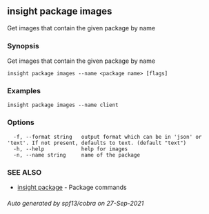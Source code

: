 ## insight package images

Get images that contain the given package by name

### Synopsis

Get images that contain the given package by name

```
insight package images --name <package name> [flags]
```

### Examples

```
insight package images --name client
```

### Options

```
  -f, --format string   output format which can be in 'json' or 'text'. If not present, defaults to text. (default "text")
  -h, --help            help for images
  -n, --name string     name of the package
```

### SEE ALSO

* [insight package](insight_package.md)	 - Package commands

###### Auto generated by spf13/cobra on 27-Sep-2021
